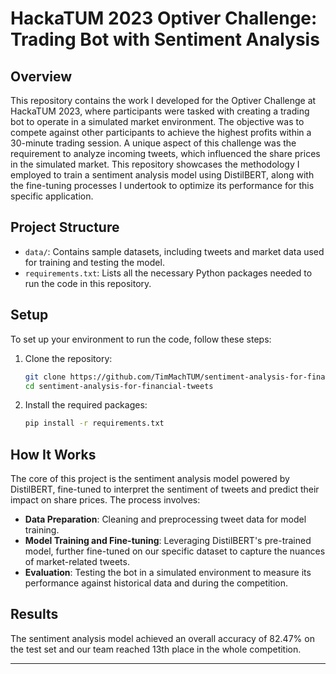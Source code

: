 # HackaTUM 2023 Optiver Challenge: Trading Bot with Sentiment Analysis

## Overview

This repository contains the work I developed for the Optiver Challenge at HackaTUM 2023, where participants were tasked with creating a trading bot to operate in a simulated market environment. The objective was to compete against other participants to achieve the highest profits within a 30-minute trading session. A unique aspect of this challenge was the requirement to analyze incoming tweets, which influenced the share prices in the simulated market. This repository showcases the methodology I employed to train a sentiment analysis model using DistilBERT, along with the fine-tuning processes I undertook to optimize its performance for this specific application.

## Project Structure

- `data/`: Contains sample datasets, including tweets and market data used for training and testing the model.
- `requirements.txt`: Lists all the necessary Python packages needed to run the code in this repository.

## Setup

To set up your environment to run the code, follow these steps:

1. Clone the repository:
   ```bash
   git clone https://github.com/TimMachTUM/sentiment-analysis-for-financial-tweets.git
   cd sentiment-analysis-for-financial-tweets
   ```

2. Install the required packages:
   ```bash
   pip install -r requirements.txt
   ```

## How It Works

The core of this project is the sentiment analysis model powered by DistilBERT, fine-tuned to interpret the sentiment of tweets and predict their impact on share prices. The process involves:

- **Data Preparation**: Cleaning and preprocessing tweet data for model training.
- **Model Training and Fine-tuning**: Leveraging DistilBERT's pre-trained model, further fine-tuned on our specific dataset to capture the nuances of market-related tweets.
- **Evaluation**: Testing the bot in a simulated environment to measure its performance against historical data and during the competition.

## Results

The sentiment analysis model achieved an overall accuracy of 82.47% on the test set and our team reached 13th place in the whole competition.

---